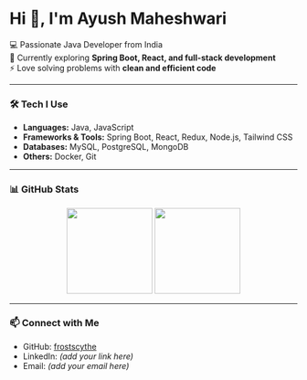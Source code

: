 # Hi 👋, I'm Ayush Maheshwari  

💻 Passionate Java Developer from India  
🌱 Currently exploring **Spring Boot, React, and full-stack development**  
⚡ Love solving problems with **clean and efficient code**  

---

### 🛠 Tech I Use
- **Languages:** Java, JavaScript  
- **Frameworks & Tools:** Spring Boot, React, Redux, Node.js, Tailwind CSS  
- **Databases:** MySQL, PostgreSQL, MongoDB  
- **Others:** Docker, Git  

---

### 📊 GitHub Stats
<p align="center">
  <img src="https://github-readme-stats.vercel.app/api?username=frostscythe&show_icons=true&hide_border=true&theme=tokyonight" height="150"/> 
  <img src="https://github-readme-streak-stats.herokuapp.com?user=frostscythe&hide_border=true&theme=tokyonight" height="150"/>
</p>

---

### 📫 Connect with Me
- GitHub: [frostscythe](https://github.com/frostscythe)  
- LinkedIn: *(add your link here)*  
- Email: *(add your email here)*  
